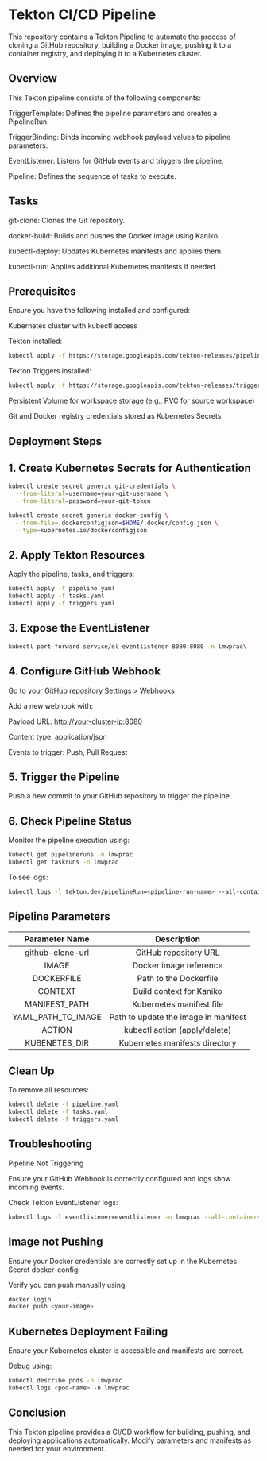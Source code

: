 # **Tekton CI/CD Pipeline**

This repository contains a Tekton Pipeline to automate the process of cloning a GitHub repository, building a Docker image, pushing it to a container registry, and deploying it to a Kubernetes cluster.

## Overview

This Tekton pipeline consists of the following components:

TriggerTemplate: Defines the pipeline parameters and creates a PipelineRun.

TriggerBinding: Binds incoming webhook payload values to pipeline parameters.

EventListener: Listens for GitHub events and triggers the pipeline.

Pipeline: Defines the sequence of tasks to execute.

## Tasks

git-clone: Clones the Git repository.

docker-build: Builds and pushes the Docker image using Kaniko.

kubectl-deploy: Updates Kubernetes manifests and applies them.

kubectl-run: Applies additional Kubernetes manifests if needed.

## Prerequisites

Ensure you have the following installed and configured:

Kubernetes cluster with kubectl access

Tekton installed:

```bash
kubectl apply -f https://storage.googleapis.com/tekton-releases/pipeline/latest/release.yaml
```

Tekton Triggers installed:

```bash
kubectl apply -f https://storage.googleapis.com/tekton-releases/triggers/latest/release.yaml
```

Persistent Volume for workspace storage (e.g., PVC for source workspace)

Git and Docker registry credentials stored as Kubernetes Secrets

## Deployment Steps

## 1. Create Kubernetes Secrets for Authentication

```bash
kubectl create secret generic git-credentials \
  --from-literal=username=your-git-username \
  --from-literal=password=your-git-token

kubectl create secret generic docker-config \
  --from-file=.dockerconfigjson=$HOME/.docker/config.json \
  --type=kubernetes.io/dockerconfigjson
```

## 2. Apply Tekton Resources

Apply the pipeline, tasks, and triggers:

```bash
kubectl apply -f pipeline.yaml
kubectl apply -f tasks.yaml
kubectl apply -f triggers.yaml
```

## 3. Expose the EventListener

```bash
kubectl port-forward service/el-eventlistener 8080:8080 -n lmwprac\
```

## 4. Configure GitHub Webhook

Go to your GitHub repository Settings > Webhooks

Add a new webhook with:

Payload URL: <http://your-cluster-ip:8080>

Content type: application/json

Events to trigger: Push, Pull Request

## 5. Trigger the Pipeline

Push a new commit to your GitHub repository to trigger the pipeline.

## 6. Check Pipeline Status

Monitor the pipeline execution using:

```bash
kubectl get pipelineruns -n lmwprac
kubectl get taskruns -n lmwprac
```

To see logs:

```bash
kubectl logs -l tekton.dev/pipelineRun=<pipeline-run-name> --all-containers
```

## Pipeline Parameters

| Parameter Name | Description |
| :---: | :---: |
| github-clone-url | GitHub repository URL |
| IMAGE | Docker image reference |
| DOCKERFILE | Path to the Dockerfile |
| CONTEXT | Build context for Kaniko |
| MANIFEST_PATH | Kubernetes manifest file |
| YAML_PATH_TO_IMAGE | Path to update the image in manifest |
| ACTION | kubectl action (apply/delete) |
| KUBENETES_DIR | Kubernetes manifests directory |

## Clean Up

To remove all resources:

```bash
kubectl delete -f pipeline.yaml
kubectl delete -f tasks.yaml
kubectl delete -f triggers.yaml
```

## Troubleshooting

Pipeline Not Triggering

Ensure your GitHub Webhook is correctly configured and logs show incoming events.

Check Tekton EventListener logs:

```bash
kubectl logs -l eventlistener=eventlistener -n lmwprac --all-containers
```

## Image not Pushing

Ensure your Docker credentials are correctly set up in the Kubernetes Secret docker-config.

Verify you can push manually using:

```bash
docker login
docker push <your-image>
```

## Kubernetes Deployment Failing

Ensure your Kubernetes cluster is accessible and manifests are correct.

Debug using:

```bash
kubectl describe pods -n lmwprac
kubectl logs <pod-name> -n lmwprac
```

## Conclusion

This Tekton pipeline provides a CI/CD workflow for building, pushing, and deploying applications automatically. Modify parameters and manifests as needed for your environment.
